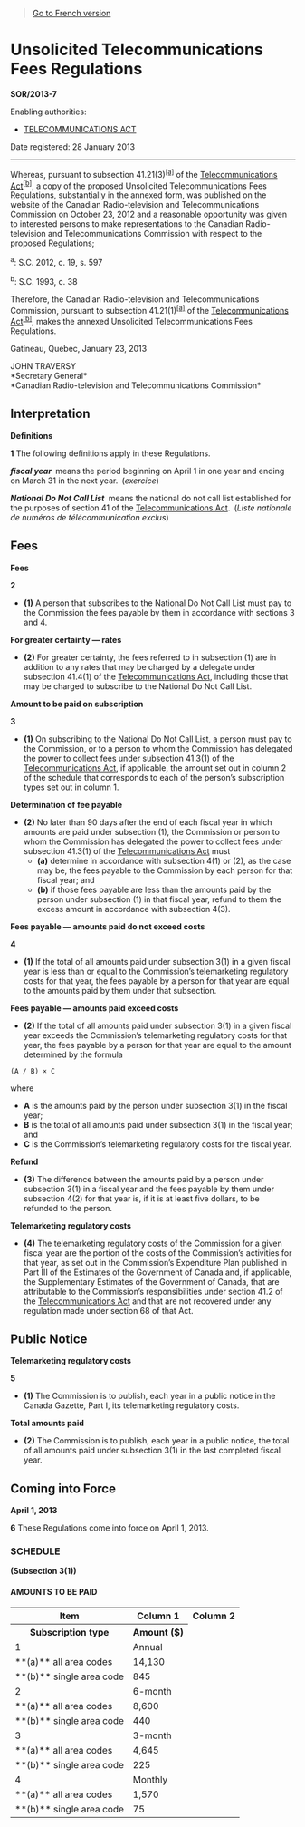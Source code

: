 > [Go to French version](/fr/Règlements/Décrets,%20ordonnances%20et%20règlements%20statutaires/2013/7.md)

# Unsolicited Telecommunications Fees Regulations

**SOR/2013-7**

Enabling authorities: 
- [TELECOMMUNICATIONS ACT](/en/Acts/Statutes%20of%20Canada/1993/c.%2038.md)

Date registered: 28 January 2013

----------

Whereas, pursuant to subsection 41.21(3)<sup><a href='#fn_81000-2-1435-E_hq_12979'>[a]</a></sup> of the [Telecommunications Act](/en/Acts/Statutes%20of%20Canada/1993/c.%2038.md)<sup><a href='#fn_81000-2-1435-E_hq_12980'>[b]</a></sup>, a copy of the proposed Unsolicited Telecommunications Fees Regulations, substantially in the annexed form, was published on the website of the Canadian Radio-television and Telecommunications Commission on October 23, 2012 and a reasonable opportunity was given to interested persons to make representations to the Canadian Radio-television and Telecommunications Commission with respect to the proposed Regulations;

<a name='fn_81000-2-1435-E_hq_12979'><sup>a</sup></a>: S.C. 2012, c. 19, s. 597<br />

<a name='fn_81000-2-1435-E_hq_12980'><sup>b</sup></a>: S.C. 1993, c. 38<br />

Therefore, the Canadian Radio-television and Telecommunications Commission, pursuant to subsection 41.21(1)<sup><a href='#fn_81000-2-1435-E_hq_12979'>[a]</a></sup> of the [Telecommunications Act](/en/Acts/Statutes%20of%20Canada/1993/c.%2038.md)<sup><a href='#fn_81000-2-1435-E_hq_12980'>[b]</a></sup>, makes the annexed Unsolicited Telecommunications Fees Regulations.

Gatineau, Quebec, January 23, 2013


<p>JOHN TRAVERSY<br />*Secretary General*<br />*Canadian Radio-television and Telecommunications Commission*<br /></p>




## Interpretation



**Definitions**

**1** The following definitions apply in these Regulations.

***fiscal year*** means the period beginning on April 1 in one year and ending on March 31 in the next year. (*exercice*)

***National Do Not Call List*** means the national do not call list established for the purposes of section 41 of the [Telecommunications Act](/en/Acts/Statutes%20of%20Canada/1993/c.%2038.md). (*Liste nationale de numéros de télécommunication exclus*)




## Fees



**Fees**

**2** 

- **(1)** A person that subscribes to the National Do Not Call List must pay to the Commission the fees payable by them in accordance with sections 3 and 4.

**For greater certainty — rates**

- **(2)** For greater certainty, the fees referred to in subsection (1) are in addition to any rates that may be charged by a delegate under subsection 41.4(1) of the [Telecommunications Act](/en/Acts/Statutes%20of%20Canada/1993/c.%2038.md), including those that may be charged to subscribe to the National Do Not Call List.




**Amount to be paid on subscription**

**3** 

- **(1)** On subscribing to the National Do Not Call List, a person must pay to the Commission, or to a person to whom the Commission has delegated the power to collect fees under subsection 41.3(1) of the [Telecommunications Act](/en/Acts/Statutes%20of%20Canada/1993/c.%2038.md), if applicable, the amount set out in column 2 of the schedule that corresponds to each of the person’s subscription types set out in column 1.

**Determination of fee payable**

- **(2)** No later than 90 days after the end of each fiscal year in which amounts are paid under subsection (1), the Commission or person to whom the Commission has delegated the power to collect fees under subsection 41.3(1) of the [Telecommunications Act](/en/Acts/Statutes%20of%20Canada/1993/c.%2038.md) must
	- **(a)** determine in accordance with subsection 4(1) or (2), as the case may be, the fees payable to the Commission by each person for that fiscal year; and
	- **(b)** if those fees payable are less than the amounts paid by the person under subsection (1) in that fiscal year, refund to them the excess amount in accordance with subsection 4(3).




**Fees payable — amounts paid do not exceed costs**

**4** 

- **(1)** If the total of all amounts paid under subsection 3(1) in a given fiscal year is less than or equal to the Commission’s telemarketing regulatory costs for that year, the fees payable by a person for that year are equal to the amounts paid by them under that subsection.

**Fees payable — amounts paid exceed costs**

- **(2)** If the total of all amounts paid under subsection 3(1) in a given fiscal year exceeds the Commission’s telemarketing regulatory costs for that year, the fees payable by a person for that year are equal to the amount determined by the formula
```
(A / B) × C
```
where
- **A** is the amounts paid by the person under subsection 3(1) in the fiscal year;
- **B** is the total of all amounts paid under subsection 3(1) in the fiscal year; and
- **C** is the Commission’s telemarketing regulatory costs for the fiscal year.

**Refund**

- **(3)** The difference between the amounts paid by a person under subsection 3(1) in a fiscal year and the fees payable by them under subsection 4(2) for that year is, if it is at least five dollars, to be refunded to the person.

**Telemarketing regulatory costs**

- **(4)** The telemarketing regulatory costs of the Commission for a given fiscal year are the portion of the costs of the Commission’s activities for that year, as set out in the Commission’s Expenditure Plan published in Part III of the Estimates of the Government of Canada and, if applicable, the Supplementary Estimates of the Government of Canada, that are attributable to the Commission’s responsibilities under section 41.2 of the [Telecommunications Act](/en/Acts/Statutes%20of%20Canada/1993/c.%2038.md) and that are not recovered under any regulation made under section 68 of that Act.




## Public Notice



**Telemarketing regulatory costs**

**5** 

- **(1)** The Commission is to publish, each year in a public notice in the Canada Gazette, Part I, its telemarketing regulatory costs.

**Total amounts paid**

- **(2)** The Commission is to publish, each year in a public notice, the total of all amounts paid under subsection 3(1) in the last completed fiscal year.




## Coming into Force



**April 1, 2013**

**6** These Regulations come into force on April 1, 2013.




### **SCHEDULE** 
**(Subsection 3(1))**
#### AMOUNTS TO BE PAID
<table>
<tr>
<th>Item</th>
<th>Column 1</th>
<th>Column 2</th>
</tr>
<tr>
<th>Subscription type</th>
<th>Amount ($)</th>
</tr>
<tr>
<td>1</td>
<td>Annual</td>
<td></td>
</tr>
<tr>
<td>**(a)** all area codes

</td>
<td>14,130</td>
</tr>
<tr>
<td>**(b)** single area code

</td>
<td>845</td>
</tr>
<tr>
<td>2</td>
<td>6-month</td>
<td></td>
</tr>
<tr>
<td>**(a)** all area codes

</td>
<td>8,600</td>
</tr>
<tr>
<td>**(b)** single area code

</td>
<td>440</td>
</tr>
<tr>
<td>3</td>
<td>3-month</td>
<td></td>
</tr>
<tr>
<td>**(a)** all area codes

</td>
<td>4,645</td>
</tr>
<tr>
<td>**(b)** single area code

</td>
<td>225</td>
</tr>
<tr>
<td>4</td>
<td>Monthly</td>
<td></td>
</tr>
<tr>
<td>**(a)** all area codes

</td>
<td>1,570</td>
</tr>
<tr>
<td>**(b)** single area code

</td>
<td>75</td>
</tr>
</table>


